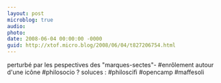 ```yaml
---
layout: post
microblog: true
audio: 
photo: 
date: 2008-06-04 00:00:00 -0000
guid: http://xtof.micro.blog/2008/06/04/t827206754.html
---
```

perturbé par les pespectives des "marques-sectes"- #enrôlement autour d'une icône #philosocio ? soluces : #philoscifi  #opencamp #maffesoli
